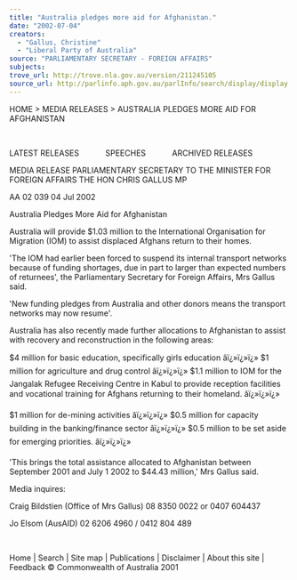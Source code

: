 ```yaml
---
title: "Australia pledges more aid for Afghanistan."
date: "2002-07-04"
creators:
  - "Gallus, Christine"
  - "Liberal Party of Australia"
source: "PARLIAMENTARY SECRETARY - FOREIGN AFFAIRS"
subjects:
trove_url: http://trove.nla.gov.au/version/211245105
source_url: http://parlinfo.aph.gov.au/parlInfo/search/display/display.w3p;query=Id%3A%22media/pressrel/GRW66%22
---
```


  HOME > MEDIA RELEASES > AUSTRALIA PLEDGES MORE AID FOR AFGHANISTAN

  

   LATEST RELEASES             SPEECHES             ARCHIVED RELEASES           

 MEDIA RELEASE PARLIAMENTARY SECRETARY TO THE MINISTER FOR FOREIGN AFFAIRS THE HON CHRIS GALLUS MP

 AA 02 039 04 Jul 2002

 Australia Pledges More Aid for Afghanistan

 Australia will provide $1.03 million to the International Organisation for Migration (IOM) to assist displaced Afghans return to their homes.

 'The IOM had earlier been forced to suspend its internal transport networks because of funding shortages, due in part to larger than expected numbers of returnees', the Parliamentary Secretary for Foreign Affairs, Mrs Gallus said.

 'New funding pledges from Australia and other donors means the transport networks may now resume'.

 Australia has also recently made further allocations to Afghanistan to assist with recovery and reconstruction in the following areas:

 $4 million for basic education, specifically girls education âï¿»ï¿»ï¿» $1 million for agriculture and drug control âï¿»ï¿»ï¿» $1.1 million to IOM for the Jangalak Refugee Receiving Centre in Kabul to provide reception facilities and vocational training for Afghans returning to their homeland. âï¿»ï¿»ï¿»

 $1 million for de-mining activities âï¿»ï¿»ï¿» $0.5 million for capacity building in the banking/finance sector âï¿»ï¿»ï¿» $0.5 million to be set aside for emerging priorities. âï¿»ï¿»ï¿»

 'This brings the total assistance allocated to Afghanistan between September 2001 and July 1 2002 to $44.43 million,' Mrs Gallus said.

 Media inquires:

 Craig Bildstien (Office of Mrs Gallus) 08 8350 0022 or 0407 604437

 Jo Elsom (AusAID) 02 6206 4960 / 0412 804 489

  

 Home | Search | Site map | Publications | Disclaimer | About this site | Feedback © Commonwealth of Australia 2001

